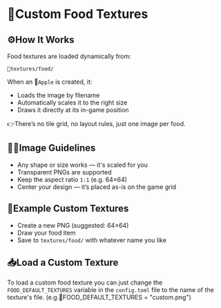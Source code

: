 # 🍓Custom Food Textures

## ⚙️How It Works
Food textures are loaded dynamically from:
```
📂textures/food/
```
When an 🍎`Apple` is created, it:

- Loads the image by filename
- Automatically scales it to the right size
- Draws it directly at its in-game position

👉There’s no tile grid, no layout rules, just one image per food.

## 🧑‍🎨Image Guidelines
- Any shape or size works — it's scaled for you
- Transparent PNGs are supported
- Keep the aspect ratio `1:1` (e.g. 64×64)
- Center your design — it’s placed as-is on the game grid

## 🎨Example Custom Textures
- Create a new PNG (suggested: 64×64)
- Draw your food item
- Save to `textures/food/` with whatever name you like

## 📥Load a Custom Texture
To load a custom food texture you can just change the `FOOD_DEFAULT_TEXTURES` variable in the `config.toml` file to the name of the texture's file.
(e.g.📌FOOD_DEFAULT_TEXTURES = "custom.png")